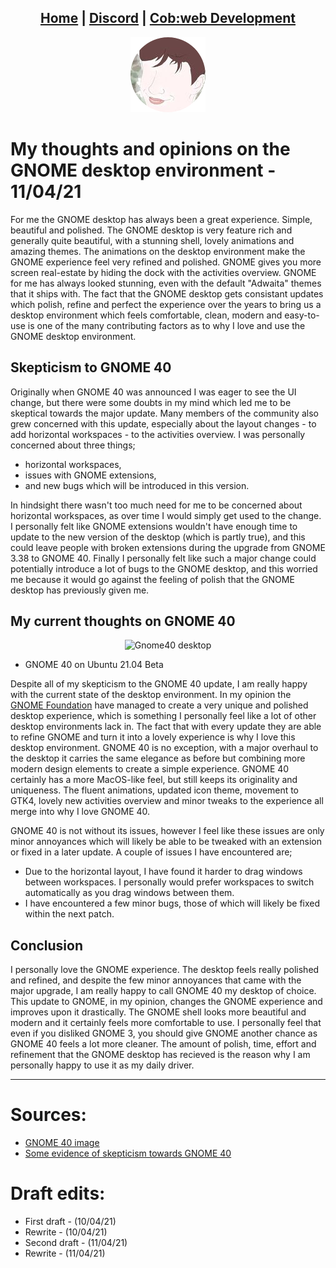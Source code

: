 <head>
    <link rel="shortcut icon" type="image/png" href="/favicon.png">
</head>

<center>
<h2>
<a href="https://whyadamsalt.github.io">Home</a> |
<a href="https://cob-web.xyz/discord/">Discord</a> |
<a href="https://cob-web.xyz">Cob:web Development</a>
</h2>
</center>

<center><img src="/favicon.png"></center>

# My thoughts and opinions on the GNOME desktop environment - 11/04/21

For me the GNOME desktop has always been a great experience. Simple, beautiful and polished. The GNOME desktop is very feature rich and generally quite beautiful, with a stunning shell, lovely animations and amazing themes. The animations on the desktop environment make the GNOME experience feel very refined and polished. GNOME gives you more screen real-estate by hiding the dock with the activities overview. GNOME for me has always looked stunning, even with the default "Adwaita" themes that it ships with. The fact that the GNOME desktop gets consistant updates which polish, refine and perfect the experience over the years to bring us a desktop environment which feels comfortable, clean, modern and easy-to-use is one of the many contributing factors as to why I love and use the GNOME desktop environment.

## Skepticism to GNOME 40

Originally when GNOME 40 was announced I was eager to see the UI change, but there were some doubts in my mind which led me to be skeptical towards the major update. Many members of the community also grew concerned with this update, especially about the layout changes - to add horizontal workspaces - to the activities overview. I was personally concerned about three things;
- horizontal workspaces, 
- issues with GNOME extensions, 
- and new bugs which will be introduced in this version. 

In hindsight there wasn't too much need for me to be concerned about horizontal workspaces, as over time I would simply get used to the change. I personally felt like GNOME extensions wouldn't have enough time to update to the new version of the desktop (which is partly true), and this could leave people with broken extensions during the upgrade from GNOME 3.38 to GNOME 40. Finally I personally felt like such a major change could potentially introduce a lot of bugs to the GNOME desktop, and this worried me because it would go against the feeling of polish that the GNOME desktop has previously given me.

## My current thoughts on GNOME 40

<center><img src="https://i.redd.it/ki1fczw37xr61.png" alt="Gnome40 desktop"></center>

- GNOME 40 on Ubuntu 21.04 Beta

Despite all of my skepticism to the GNOME 40 update, I am really happy with the current state of the desktop environment. In my opinion the [GNOME Foundation](https://www.gnome.org/) have managed to create a very unique and polished desktop experience, which is something I personally feel like a lot of other desktop environments lack in. The fact that with every update they are able to refine GNOME and turn it into a lovely experience is why I love this desktop environment. GNOME 40 is no exception, with a major overhaul to the desktop it carries the same elegance as before but combining more modern design elements to create a simple experience. GNOME 40 certainly has a more MacOS-like feel, but still keeps its originality and uniqueness. The fluent animations, updated icon theme, movement to GTK4, lovely new activities overview and minor tweaks to the experience all merge into why I love GNOME 40.

GNOME 40 is not without its issues, however I feel like these issues are only minor annoyances which will likely be able to be tweaked with an extension or fixed in a later update.
A couple of issues I have encountered are;
- Due to the horizontal layout, I have found it harder to drag windows between workspaces. I personally would prefer workspaces to switch automatically as you drag windows between them. 
- I have encountered a few minor bugs, those of which will likely be fixed within the next patch.

## Conclusion

I personally love the GNOME experience. The desktop feels really polished and refined, and despite the few minor annoyances that came with the major upgrade, I am really happy to call GNOME 40 my desktop of choice. This update to GNOME, in my opinion, changes the GNOME experience and improves upon it drastically. The GNOME shell looks more beautiful and modern and it certainly feels more comfortable to use. I personally feel that even if you disliked GNOME 3, you should give GNOME another chance as GNOME 40 feels a lot more cleaner. The amount of polish, time, effort and refinement that the GNOME desktop has recieved is the reason why I am personally happy to use it as my daily driver.

<hr />

# Sources:
- [GNOME 40 image](https://www.reddit.com/r/Ubuntu/comments/mmo7bg/gnome_40_on_ubuntu_2104_beta_im_loving_it_so_much/)
- [Some evidence of skepticism towards GNOME 40](https://news.ycombinator.com/item?id=26568489)

# Draft edits:
- First draft - (10/04/21)
- Rewrite - (10/04/21)
- Second draft - (11/04/21)
- Rewrite - (11/04/21)